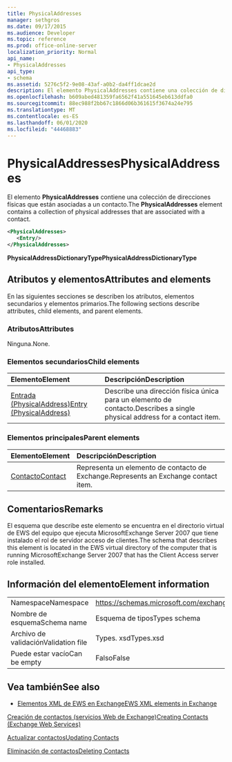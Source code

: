 ```yaml
---
title: PhysicalAddresses
manager: sethgros
ms.date: 09/17/2015
ms.audience: Developer
ms.topic: reference
ms.prod: office-online-server
localization_priority: Normal
api_name:
- PhysicalAddresses
api_type:
- schema
ms.assetid: 5276c5f2-9e08-43af-a0b2-da4ff1dcae2d
description: El elemento PhysicalAddresses contiene una colección de direcciones físicas que están asociadas a un contacto.
ms.openlocfilehash: b609abed481359fa6562f41a551645eb613ddfa0
ms.sourcegitcommit: 88ec988f2bb67c1866d06b361615f3674a24e795
ms.translationtype: MT
ms.contentlocale: es-ES
ms.lasthandoff: 06/01/2020
ms.locfileid: "44468883"
---
```

# <a name="physicaladdresses"></a><span data-ttu-id="13de4-103">PhysicalAddresses</span><span class="sxs-lookup"><span data-stu-id="13de4-103">PhysicalAddresses</span></span>

<span data-ttu-id="13de4-104">El elemento **PhysicalAddresses** contiene una colección de direcciones físicas que están asociadas a un contacto.</span><span class="sxs-lookup"><span data-stu-id="13de4-104">The **PhysicalAddresses** element contains a collection of physical addresses that are associated with a contact.</span></span> 
  
```xml
<PhysicalAddresses>
   <Entry/>
</PhysicalAddresses>
```

 <span data-ttu-id="13de4-105">**PhysicalAddressDictionaryType**</span><span class="sxs-lookup"><span data-stu-id="13de4-105">**PhysicalAddressDictionaryType**</span></span>
## <a name="attributes-and-elements"></a><span data-ttu-id="13de4-106">Atributos y elementos</span><span class="sxs-lookup"><span data-stu-id="13de4-106">Attributes and elements</span></span>

<span data-ttu-id="13de4-107">En las siguientes secciones se describen los atributos, elementos secundarios y elementos primarios.</span><span class="sxs-lookup"><span data-stu-id="13de4-107">The following sections describe attributes, child elements, and parent elements.</span></span>
  
### <a name="attributes"></a><span data-ttu-id="13de4-108">Atributos</span><span class="sxs-lookup"><span data-stu-id="13de4-108">Attributes</span></span>

<span data-ttu-id="13de4-109">Ninguna.</span><span class="sxs-lookup"><span data-stu-id="13de4-109">None.</span></span>
  
### <a name="child-elements"></a><span data-ttu-id="13de4-110">Elementos secundarios</span><span class="sxs-lookup"><span data-stu-id="13de4-110">Child elements</span></span>

|<span data-ttu-id="13de4-111">**Elemento**</span><span class="sxs-lookup"><span data-stu-id="13de4-111">**Element**</span></span>|<span data-ttu-id="13de4-112">**Descripción**</span><span class="sxs-lookup"><span data-stu-id="13de4-112">**Description**</span></span>|
|:-----|:-----|
|[<span data-ttu-id="13de4-113">Entrada (PhysicalAddress)</span><span class="sxs-lookup"><span data-stu-id="13de4-113">Entry (PhysicalAddress)</span></span>](entry-physicaladdress.md) <br/> |<span data-ttu-id="13de4-114">Describe una dirección física única para un elemento de contacto.</span><span class="sxs-lookup"><span data-stu-id="13de4-114">Describes a single physical address for a contact item.</span></span>  <br/> |
   
### <a name="parent-elements"></a><span data-ttu-id="13de4-115">Elementos principales</span><span class="sxs-lookup"><span data-stu-id="13de4-115">Parent elements</span></span>

|<span data-ttu-id="13de4-116">**Elemento**</span><span class="sxs-lookup"><span data-stu-id="13de4-116">**Element**</span></span>|<span data-ttu-id="13de4-117">**Descripción**</span><span class="sxs-lookup"><span data-stu-id="13de4-117">**Description**</span></span>|
|:-----|:-----|
|[<span data-ttu-id="13de4-118">Contacto</span><span class="sxs-lookup"><span data-stu-id="13de4-118">Contact</span></span>](contact.md) <br/> |<span data-ttu-id="13de4-119">Representa un elemento de contacto de Exchange.</span><span class="sxs-lookup"><span data-stu-id="13de4-119">Represents an Exchange contact item.</span></span>  <br/> |
   
## <a name="remarks"></a><span data-ttu-id="13de4-120">Comentarios</span><span class="sxs-lookup"><span data-stu-id="13de4-120">Remarks</span></span>

<span data-ttu-id="13de4-121">El esquema que describe este elemento se encuentra en el directorio virtual de EWS del equipo que ejecuta MicrosoftExchange Server 2007 que tiene instalado el rol de servidor acceso de clientes.</span><span class="sxs-lookup"><span data-stu-id="13de4-121">The schema that describes this element is located in the EWS virtual directory of the computer that is running MicrosoftExchange Server 2007 that has the Client Access server role installed.</span></span>
  
## <a name="element-information"></a><span data-ttu-id="13de4-122">Información del elemento</span><span class="sxs-lookup"><span data-stu-id="13de4-122">Element information</span></span>

|||
|:-----|:-----|
|<span data-ttu-id="13de4-123">Namespace</span><span class="sxs-lookup"><span data-stu-id="13de4-123">Namespace</span></span>  <br/> |https://schemas.microsoft.com/exchange/services/2006/types  <br/> |
|<span data-ttu-id="13de4-124">Nombre de esquema</span><span class="sxs-lookup"><span data-stu-id="13de4-124">Schema name</span></span>  <br/> |<span data-ttu-id="13de4-125">Esquema de tipos</span><span class="sxs-lookup"><span data-stu-id="13de4-125">Types schema</span></span>  <br/> |
|<span data-ttu-id="13de4-126">Archivo de validación</span><span class="sxs-lookup"><span data-stu-id="13de4-126">Validation file</span></span>  <br/> |<span data-ttu-id="13de4-127">Types. xsd</span><span class="sxs-lookup"><span data-stu-id="13de4-127">Types.xsd</span></span>  <br/> |
|<span data-ttu-id="13de4-128">Puede estar vacío</span><span class="sxs-lookup"><span data-stu-id="13de4-128">Can be empty</span></span>  <br/> |<span data-ttu-id="13de4-129">Falso</span><span class="sxs-lookup"><span data-stu-id="13de4-129">False</span></span>  <br/> |
   
## <a name="see-also"></a><span data-ttu-id="13de4-130">Vea también</span><span class="sxs-lookup"><span data-stu-id="13de4-130">See also</span></span>



- [<span data-ttu-id="13de4-131">Elementos XML de EWS en Exchange</span><span class="sxs-lookup"><span data-stu-id="13de4-131">EWS XML elements in Exchange</span></span>](ews-xml-elements-in-exchange.md)


[<span data-ttu-id="13de4-132">Creación de contactos (servicios Web de Exchange)</span><span class="sxs-lookup"><span data-stu-id="13de4-132">Creating Contacts (Exchange Web Services)</span></span>](https://msdn.microsoft.com/library/4845917e-70d1-481c-bbd7-011ec6571789%28Office.15%29.aspx)
  
[<span data-ttu-id="13de4-133">Actualizar contactos</span><span class="sxs-lookup"><span data-stu-id="13de4-133">Updating Contacts</span></span>](https://msdn.microsoft.com/library/9a865953-b94a-4229-b632-2dee433314be%28Office.15%29.aspx)
  
[<span data-ttu-id="13de4-134">Eliminación de contactos</span><span class="sxs-lookup"><span data-stu-id="13de4-134">Deleting Contacts</span></span>](https://msdn.microsoft.com/library/fcc3dc84-cd3e-455e-a1a7-ae6921c9b588%28Office.15%29.aspx)

